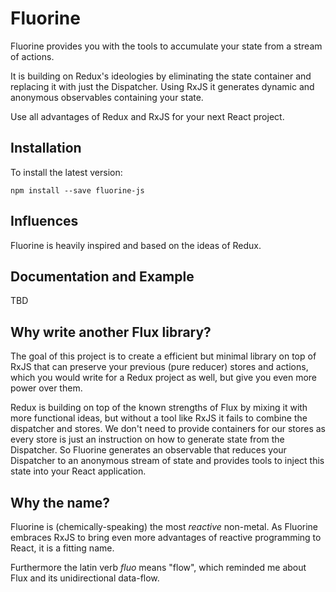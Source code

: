 # Fluorine

Fluorine provides you with the tools to accumulate your state from a stream of
actions.

It is building on Redux's ideologies by eliminating the state container and
replacing it with just the Dispatcher. Using RxJS it generates dynamic and
anonymous observables containing your state.

Use all advantages of Redux and RxJS for your next React project.

## Installation

To install the latest version:

```
npm install --save fluorine-js
```

## Influences

Fluorine is heavily inspired and based on the ideas of Redux.

## Documentation and Example

TBD

## Why write another Flux library?

The goal of this project is to create a efficient but minimal library on top
of RxJS that can preserve your previous (pure reducer) stores and actions, which
you would write for a Redux project as well, but give you even more power over
them.

Redux is building on top of the known strengths of Flux by mixing it with more
functional ideas, but without a tool like RxJS it fails to combine the
dispatcher and stores. We don't need to provide containers for our stores as
every store is just an instruction on how to generate state from the
Dispatcher. So Fluorine generates an observable that reduces your Dispatcher
to an anonymous stream of state and provides tools to inject this state into
your React application.

## Why the name?

Fluorine is (chemically-speaking) the most *reactive* non-metal. As Fluorine
embraces RxJS to bring even more advantages of reactive programming to React, it
is a fitting name.

Furthermore the latin verb *fluo* means "flow", which reminded me about Flux and
its unidirectional data-flow.
